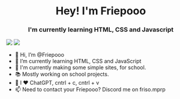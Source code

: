 <H1 align="center">Hey! I'm Friepooo</H1>
<h3 align="center">I'm currently learning HTML, CSS and Javascript</h3>


<p align="left"> <a target="_blank" href="https://www.instagram.com/friso.deruiter/"><img src="https://upload.wikimedia.org/wikipedia/commons/thumb/e/e7/Instagram_logo_2016.svg/48px-Instagram_logo_2016.svg.png"></a><span> <a target="_blank" href="https://twitter.com/Friepooo"><img src="https://upload.wikimedia.org/wikipedia/commons/thumb/6/6f/Logo_of_Twitter.svg/48px-Logo_of_Twitter.svg.png"></a></span></p>

- 👋 Hi, I’m @Friepooo
- 🌱 I’m currently learning HTML, CSS and JavaScript
- 🎈 I'm currently making some simple sites, for school.
- 📚 Mostly working on school projects.
- 🤖 I ❤️ ChatGPT, cntrl + c, cntrl + v
- 📫 Need to contact your Friepooo? Discord me on friso.mprp


<!---
Friepooo/Friepooo is a ✨ special ✨ repository because its `README.md` (this file) appears on your GitHub profile.
You can click the Preview link to take a look at your changes.
--->

